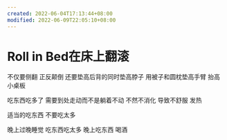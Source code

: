 ```yaml
---
created: 2022-06-04T17:13:44+08:00
modified: 2022-06-09T22:05:10+08:00
---
```


# Roll in Bed在床上翻滚

不仅要侧翻 正反颠倒 还要垫高后背的同时垫高脖子 用被子和圆枕垫高手臂 抬高小桌板

吃东西吃多了 需要到处走动而不是躺着不动 不然不消化 导致不舒服 发热

适当的吃东西 不要吃太多

晚上过晚睡觉 吃东西吃太多 晚上吃东西 喝酒
